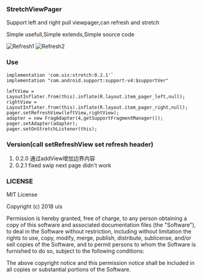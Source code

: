 ### StretchViewPager
Support left and right pull viewpager,can refresh and stretch

Simple usefull,Simple extends,Simple source code

![Refresh1](/pic/demo10.gif)
![Refresh2](/pic/demo20.gif)

### Use

    implementation 'com.uis:stretch:0.2.1'`
    implementation "com.android.support:support-v4:$supportVer"

    leftView = LayoutInflater.from(this).inflate(R.layout.item_pager_left,null);
    rightView = LayoutInflater.from(this).inflate(R.layout.item_pager_right,null);
    pager.setRefreshView(leftView,rightView);
    adapter = new FragAdapter(4,getSupportFragmentManager());
    pager.setAdapter(adapter);
    pager.setOnStretchListener(this);
    
### Version(call setRefreshView set refresh header)
1. 0.2.0 通过addView增加边界内容
2. 0.2.1 fixed swip next page didn't work

### LICENSE
MIT License

Copyright (c) 2018 uis

Permission is hereby granted, free of charge, to any person obtaining a copy
of this software and associated documentation files (the "Software"), to deal
in the Software without restriction, including without limitation the rights
to use, copy, modify, merge, publish, distribute, sublicense, and/or sell
copies of the Software, and to permit persons to whom the Software is
furnished to do so, subject to the following conditions:

The above copyright notice and this permission notice shall be included in all
copies or substantial portions of the Software. 


